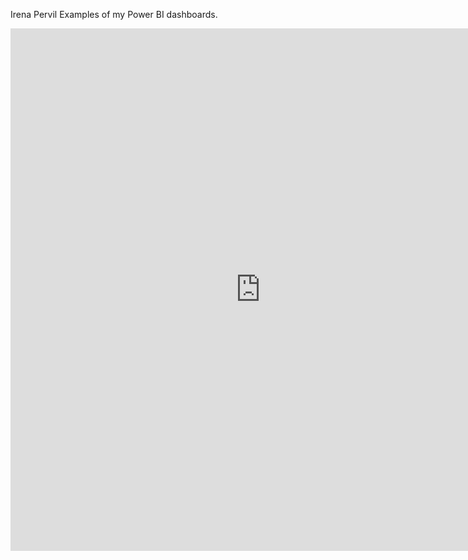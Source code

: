 Irena Pervil
Examples of my Power BI dashboards.

<iframe title="Report Section" width="800" height="836" src="https://app.powerbi.com/view?r=eyJrIjoiMmRmMmIyYjctY2E3ZC00NWM0LWIzZjQtNDZiZjQ4NmY4ZjAzIiwidCI6ImVhMTE5OWY3LTVhYTUtNDk1Zi1iODIzLTYzMGJjMmM1ODQ3NyIsImMiOjl9" frameborder="0" allowFullScreen="true"></iframe>

